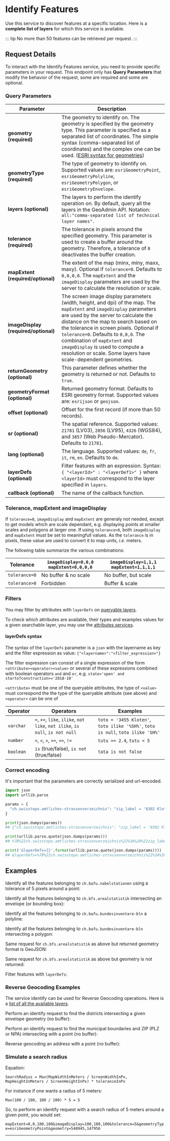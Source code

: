 <script setup>
import { 
  identifyFeatures01, 
  identifyFeatures02, 
  identifyFeatures03, 
  identifyFeatures04, 
  identifyFeatures05, 
  identifyFeatures06, 
  identifyFeatures07, 
  identifyFeatures08, 
  identifyFeatures09, 
  identifyFeatures10
} from './examples.js'
</script>

# Identify Features

Use this service to discover features at a specific location.
Here is a **complete list of layers**
for which this service is available.

<!-- FIX ME: (../../../api/faq/index.html#which-layers-have-a-tooltip) -->

<Suspense>
<ApiCodeBlock url="https://api3.geo.admin.ch/rest/services/api/MapServer/identify" method="GET" />
</Suspense>

::: tip
No more than 50 features can be retrieved per request.
:::

## Request Details

To interact with the Identify Features service, you need to provide specific parameters in your request.
This endpoint only has **Query Parameters** that modify the behavior of the request, some are required and some are optional.

### Query Parameters

| **Parameter**                        | **Description**                                                                                                                                                                                                                                                                                                                                                                                                                |
| ------------------------------------ | ------------------------------------------------------------------------------------------------------------------------------------------------------------------------------------------------------------------------------------------------------------------------------------------------------------------------------------------------------------------------------------------------------------------------------ |
| **geometry (required)**              | The geometry to identify on. The geometry is specified by the geometry type. This parameter is specified as a separated list of coordinates. The simple syntax (comma-separated list of coordinates) and the complex one can be used. ([ESRI syntax for geometries](http://resources.arcgis.com/en/help/arcgis-rest-api/index.html#//02r3000000n1000000))                                                                      |
| **geometryType (required)**          | The type of geometry to identify on. Supported values are: `esriGeometryPoint`, `esriGeometryPolyline`, `esriGeometryPolygon`, or `esriGeometryEnvelope`.                                                                                                                                                                                                                                                                      |
| **layers (optional)**                | The layers to perform the identify operation on. By default, query all the layers in the GeoAdmin API. Notation: `all:"comma-separated list of technical layer names"`.                                                                                                                                                                                                                                                        |
| **tolerance (required)**             | The tolerance in pixels around the specified geometry. This parameter is used to create a buffer around the geometry. Therefore, a tolerance of `0` deactivates the buffer creation.                                                                                                                                                                                                                                           |
| **mapExtent (required/optional)**    | The extent of the map (minx, miny, maxx, maxy). Optional if `tolerance=0`. Defaults to `0,0,0,0`. The `mapExtent` and the `imageDisplay` parameters are used by the server to calculate the resolution or scale.                                                                                                                                                                                                               |
| **imageDisplay (required/optional)** | The screen image display parameters (width, height, and dpi) of the map. The `mapExtent` and `imageDisplay` parameters are used by the server to calculate the distance on the map to search based on the tolerance in screen pixels. Optional if `tolerance=0`. Defaults to `0,0,0`. The combination of `mapExtent` and `imageDisplay` is used to compute a resolution or scale. Some layers have scale-dependent geometries. |
| **returnGeometry (optional)**        | This parameter defines whether the geometry is returned or not. Defaults to `true`.                                                                                                                                                                                                                                                                                                                                            |
| **geometryFormat (optional)**        | Returned geometry format. Defaults to ESRI geometry format. Supported values are: `esrijson` or `geojson`.                                                                                                                                                                                                                                                                                                                     |
| **offset (optional)**                | Offset for the first record (if more than 50 records).                                                                                                                                                                                                                                                                                                                                                                         |
| **sr (optional)**                    | The spatial reference. Supported values: `21781` (LV03), `2056` (LV95), `4326` (WGS84), and `3857` (Web Pseudo-Mercator). Defaults to `21781`.                                                                                                                                                                                                                                                                                 |
| **lang (optional)**                  | The language. Supported values: `de`, `fr`, `it`, `rm`, `en`. Defaults to `de`.                                                                                                                                                                                                                                                                                                                                                |
| **layerDefs (optional)**             | Filter features with an expression. Syntax: `{ "<layerId>" : "<layerDef1>" }` where `<layerId>` must correspond to the layer specified in `layers`.                                                                                                                                                                                                                                                                            |
| **callback (optional)**              | The name of the callback function.                                                                                                                                                                                                                                                                                                                                                                                             |

### Tolerance, mapExtent and imageDisplay

If `tolerance=0`, `imageDisplay` and `mapExtent` are generaly not needed, except to get models which are scale dependant, e.g. displaying points at smaller scales and polygons at larger one. If using `tolerance>0`, both `imageDisplay` and `mapExtent` must be set to meaningfull values. As the `tolerance` is in pixels, these value are used to convert it to map units, _i.e._ meters.

The following table summarize the various combinations:

| **Tolerance** | `imageDisplay=0,0,0` `mapExtent=0,0,0,0` | `imageDisplay=1,1,1` `mapExtent=1,1,1,1` |
| ------------- | ---------------------------------------- | ---------------------------------------- |
| `tolerance=0` | No buffer & no scale                     | No buffer, but scale                     |
| `tolerance>0` | Forbidden                                | Buffer & scale                           |

### Filters

You may filter by attributes with `layerDefs` on [queryable layers](../api/faq/index.html#which-layers-are-queryable).

To check which attributes are available, their types and examples values for a given searchable layer, you may use the [attributes services](/docs/layers-attributes).

#### layerDefs syntax

The syntax of the `layerDefs` parameter is a `json` with the layername as key and the filter expression as value: `{"<layername>":"<filter_expression>"}`

The filter expression can consist of a single expression of the form `<attribute><operator><value>` or several of these expressions combined with boolean operators `and` and `or`, e.g. `state='open' and startofconstruction>='2018-10'`

`<attribute>` must be one of the queryable attributes, the type of `<value>` must correspond the the type of the queryable attribute (see above) and `<operator>` can be one of

| **Operator** | **Operators**                                                                 | **Examples**                                                                    |
| ------------ | ----------------------------------------------------------------------------- | ------------------------------------------------------------------------------- |
| `varchar`    | `=`, `+=`, `like`, `ilike`, `not like`, `not ilike`, `is null`, `is not null` | `toto = '3455 Kloten'`, `toto ilike '%SH%'`, `toto is null`, `toto ilike 'SH%'` |
| `number`     | `=`, `<`, `>`, `>=`, `<=`, `!=`                                               | `tutu >= 2.4`, `tutu < 5`                                                       |
| `boolean`    | `is` (true/false), `is not` (true/false)                                      | `tata is not false`                                                             |

### Correct encoding

It's important that the parameters are correctly serialized and url-encoded.

```python
import json
import urllib.parse

params = {
  "ch.swisstopo.amtliches-strassenverzeichnis": "zip_label = '8302 Kloten'"
}

print(json.dumps(params))
## {"ch.swisstopo.amtliches-strassenverzeichnis": "zip_label = '8302 Kloten'"}

print(urllib.parse.quote(json.dumps(params)))
## %7B%22ch.swisstopo.amtliches-strassenverzeichnis%22%3A%20%22zip_label%20%3D%20%278302%20Kloten%27%22%7D

print('&layerDefs={}'.format(urllib.parse.quote(json.dumps(params))))
## &layerDefs=%7B%22ch.swisstopo.amtliches-strassenverzeichnis%22%3A%20%22zip_label%20%3D%20%278302%20Kloten%27%22%7D
```

## Examples

Identify all the features belonging to `ch.bafu.nabelstationen` using a tolerance of 5 pixels around a point:

<ExampleCodeBlock :request="identifyFeatures01.request" :example="identifyFeatures01.response"/>

Identify all the features belonging to `ch.bfs.arealstatistik` intersecting an envelope (or bounding box):

<ExampleCodeBlock :request="identifyFeatures02.request" :example="identifyFeatures02.response"/>

<!-- FIX ME: curl not working -->

Identify all the features belonging to `ch.bafu.bundesinventare-bln` a polyline:

<ExampleCodeBlock :request="identifyFeatures03.request" :example="identifyFeatures03.response"/>

Identify all the features belonging to `ch.bafu.bundesinventare-bln` intersecting a polygon:

<ExampleCodeBlock :request="identifyFeatures04.request" :example="identifyFeatures04.response"/>

Same request for `ch.bfs.arealstatistik` as above but returned geometry format is GeoJSON:

<ExampleCodeBlock :request="identifyFeatures05.request" :example="identifyFeatures05.response"/>

Same request for `ch.bfs.arealstatistik` as above but geometry is not returned:

<ExampleCodeBlock :request="identifyFeatures06.request" :example="identifyFeatures06.response"/>

Filter features with `layerDefs`:

<ExampleCodeBlock :request="identifyFeatures07.request" :example="identifyFeatures07.response"/>

### Reverse Geocoding Examples

The service identify can be used for Reverse Geocoding operations. Here is a [list of all the available layers](../../../api/faq/index.html#which-layers-are-available).

Perform an identify request to find the districts intersecting a given envelope geometry (no buffer):

<ExampleCodeBlock :request="identifyFeatures08.request" :example="identifyFeatures08.response"/>

Perform an identify request to find the municipal boundaries and ZIP (PLZ or NPA) intersecting with a point (no buffer):

<ExampleCodeBlock :request="identifyFeatures09.request" :example="identifyFeatures09.response"/>

Reverse geocoding an <span class="title-ref">address</span> with a point (no buffer):

<ExampleCodeBlock :request="identifyFeatures10.request" :example="identifyFeatures10.response"/>

### Simulate a search radius

Equation:

```
SearchRadius = Max(MapWidthInMeters / ScreenWidthInPx, MapHeightInMeters / ScreenHeightInPx) * toleranceInPx
```

For instance if one wants a radius of 5 meters:

```
Max(100 / 100, 100 / 100) * 5 = 5
```

So, to perform an identify request with a search radius of 5 meters around a given point, you would set:

`mapExtent=0,0,100,100&imageDisplay=100,100,100&tolerance=5&geometryType=esriGeometryPoint&geometry=548945,147956`

<div id="find_description">

---

</div>
